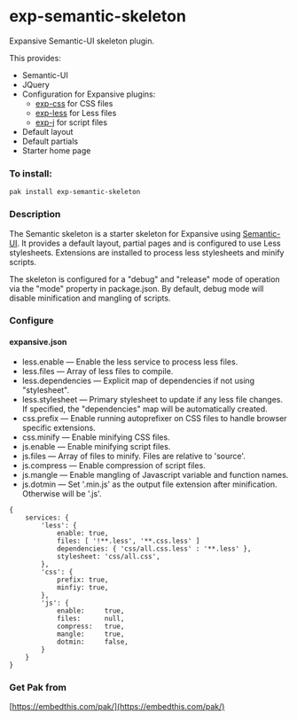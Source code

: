 exp-semantic-skeleton
===

Expansive Semantic-UI skeleton plugin.

This provides:

 * Semantic-UI
 * JQuery
 * Configuration for Expansive plugins:
    * [exp-css](https://github.com/embedthis/exp-css) for CSS files
    * [exp-less](https://github.com/embedthis/exp-less) for Less files
    * [exp-j](https://github.com/embedthis/exp-js) for script files
 * Default layout 
 * Default partials 
 * Starter home page

### To install:

    pak install exp-semantic-skeleton

### Description

The Semantic skeleton is a starter skeleton for Expansive using 
[Semantic-UI](http://semantic-ui.com). It provides a default layout,
partial pages and is configured to use Less stylesheets. Extensions are installed
to process less stylesheets and minify scripts.

The skeleton is configured for a "debug" and "release" mode of operation via the
"mode" property in package.json. By default, debug mode will disable minification and
mangling of scripts.

### Configure

#### expansive.json

* less.enable &mdash; Enable the less service to process less files.
* less.files &mdash; Array of less files to compile.
* less.dependencies &mdash; Explicit map of dependencies if not using "stylesheet". 
* less.stylesheet &mdash; Primary stylesheet to update if any less file changes.
    If specified, the "dependencies" map will be automatically created. 
* css.prefix &mdash; Enable running autoprefixer on CSS files to handle browser specific extensions.
* css.minify &mdash; Enable minifying CSS files.
* js.enable &mdash; Enable minifying script files.
* js.files &mdash; Array of files to minify. Files are relative to 'source'.
* js.compress &mdash; Enable compression of script files.
* js.mangle &mdash; Enable mangling of Javascript variable and function names.
* js.dotmin &mdash; Set '.min.js' as the output file extension after minification. Otherwise will be '.js'.

```
{
    services: {
        'less': {
            enable: true,
            files: [ '!**.less', '**.css.less' ]
            dependencies: { 'css/all.css.less' : '**.less' },
            stylesheet: 'css/all.css',
        },
        'css': {
            prefix: true,
            minfiy: true,
        },
        'js': {
            enable:     true,
            files:      null,
            compress:   true,
            mangle:     true,
            dotmin:     false,
        }
    }
}
```
### Get Pak from

[https://embedthis.com/pak/](https://embedthis.com/pak/)
